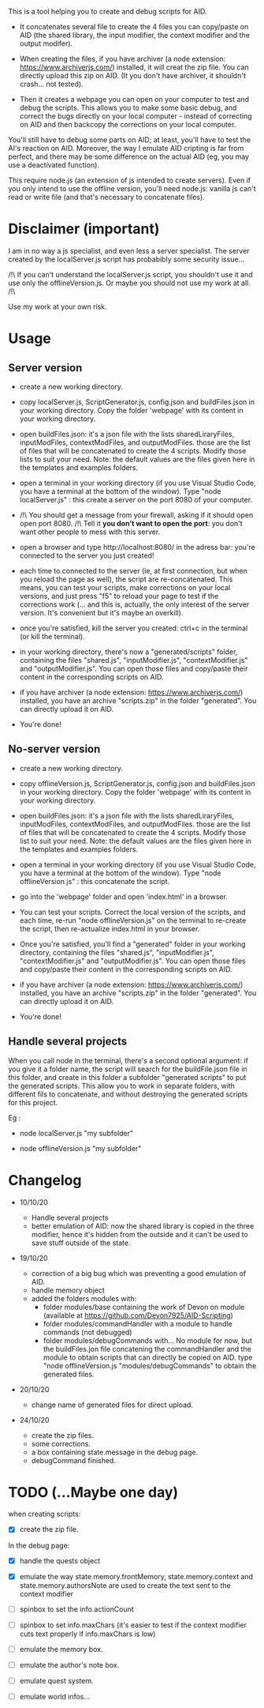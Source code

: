 This is a tool helping you to create and debug scripts for AID.

- It concatenates several file to create the 4 files you can copy/paste on AID 
(the shared library, the input modifier, the context modifier and the output modifer).

- When creating the files, if you have archiver (a node extension: https://www.archiverjs.com/) installed, it will creat the zip file.
You can directly upload this zip on AID. (It you don't have archiver, it shouldn't crash... not tested).

- Then it creates a webpage you can open on your computer to test and debug the scripts. 
This allows you to make some basic debug, and correct the bugs directly on your local computer -
instead of correcting on AID and then backcopy the corrections on your local computer.

You'll still have to debug some parts on AID; at least, you'll have to test the AI's reaction on AID. 
Moreover, the way I emulate AID cripting is far from perfect, and there may be some difference on the actual AID
(eg, you may use a deactivated function).

This require node.js (an extension of js intended to create servers). Even if you only intend to use the offline 
version, you'll need node.js: vanilla js can't read or write file (and that's necessary to concatenate files).


# Disclaimer (important)

I am in no way a js specialist, and even less a server specialist. The server created by the localServer.js script 
has probabibly some security issue... 

/!\ If you can't understand the localServer.js script, you shouldn't use it and use only the offlineVersion.js. Or maybe you should not use my work at all. /!\

Use my work at your own risk.


# Usage


## Server version

- create a new working directory. 

- copy localServer.js, ScriptGenerator.js, config.json and buildFiles.json in your working directory. 
Copy the folder 'webpage' with its content in your working directory.

- open buildFiles.json: it's a json file with the lists sharedLiraryFiles, inputModFiles, contextModFiles, and outputModFiles.
those are the list of files that will be concatenated to create the 4 scripts. Modify those lists to suit your need. Note: the default values are the files given here 
in the templates and examples folders. 

- open a terminal in your working directory (if you use Visual Studio Code, you have a terminal at the bottom of the window). 
Type "node localServer.js" : this create a server on the port 8080 of your computer.

- /!\ You should get a message from your firewall, asking if it should open open port 8080. /!\ 
Tell it **you don't want to open the port**: you don't want other people to mess with this server.

- open a browser and type http://localhost:8080/ in the adress bar: you're connected to the server you just created!

- each time to connected to the server (ie, at first connection, but when you reload the page as well), 
the script are re-concatenated. This means, you can test your scripts, make corrections on your local versions, 
and just press "f5" to reload your page to test if the corrections work (... and this is, actually, the 
only interest of the server version. It's convenient but it's maybe an overkill).

- once you're satisfied, kill the server you created: ctrl+c in the terminal (or kill the terminal).

- in your working directory, there's now a "generated/scripts" folder, containing the files "shared.js",
"inputModifier.js", "contextModifier.js" and "outputModifier.js". You can open those 
files and copy/paste their content in the corresponding scripts on AID.

- if you have archiver (a node extension: https://www.archiverjs.com/) installed, you have 
an archive "scripts.zip" in the folder "generated". You can directly upload it on AID. 

- You're done!


## No-server version

- create a new working directory. 

- copy offlineVersion.js, ScriptGenerator.js, config.json and buildFiles.json in your working directory. Copy the folder 'webpage' with its content in your working directory.

- open buildFiles.json: it's a json file with the lists sharedLiraryFiles, inputModFiles, contextModFiles, and outputModFiles.
those are the list of files that will be concatenated to create the 4 scripts. Modify those list to suit your need. Note: the default values are the files given here 
in the templates and examples folders. 

- open a terminal in your working directory (if you use Visual Studio Code, you have a terminal at the bottom of the window). 
Type "node offlineVersion.js" : this concatenate the script.

- go into the 'webpage' folder and open 'index.html' in a browser.

- You can test your scripts. Correct the local version of the scripts, and each time, re-run "node offlineVersion.js" on the terminal
to re-create the script, then re-actualize index.html in your browser.

- Once you're satisfied, you'll find a "generated" folder in your working directory, containing the files "shared.js",
"inputModifier.js", "contextModifier.js" and "outputModifier.js". You can open those 
files and copy/paste their content in the corresponding scripts on AID.

- if you have archiver (a node extension: https://www.archiverjs.com/) installed, you have 
an archive "scripts.zip" in the folder "generated". You can directly upload it on AID. 

- You're done!


## Handle several projects

When you call node in the terminal, there's a second optional argument: if you give it a folder name, 
the script will search for the buildFile.json file in this folder, and create in this folder a subfolder 
"generated scripts" to put the generated scripts. This allow you to work in separate folders, with different
fils to concatenate, and without destroying the generated scripts for this project.

Eg : 

- node localServer.js "my subfolder"

- node offlineVersion.js "my subfolder"


# Changelog

- 10/10/20 
    - Handle several projects
    - better emulation of AID: now the shared library is copied in the three modifier, 
hence it's hidden from the outside and it can't be used to save stuff outside of the state.

- 19/10/20
    - correction of a big bug which was preventing a good emulation of AID.
    - handle memory object
    - added the folders modules with:
        - folder modules/base containing the work of Devon on module (available at https://github.com/Devon7925/AID-Scripting)
        - folder modules/commandHandler with a module to handle commands (not debugged)
        - folder modules/debugCommands with... No module for now, but the buildFiles.jon file concatening 
        the commandHandler and the module to obtain scripts that can directly be copied on AID.
        type "node offlineVersion.js "modules/debugCommands" to obtain the generated files.
        
- 20/10/20
    - change name of generated files for direct upload. 
    
- 24/10/20
    - create the zip files.
    - some corrections.
    - a box containing state.message in the debug page.
    - debugCommand finished.


# TODO (...Maybe one day)

when creating scripts:

- [x] create the zip file.

In the debug page:

- [x] handle the quests object

- [x] emulate the way state.memory.frontMemory, state.memory.context and state.memory.authorsNote are used to create the text sent to the context modifier

- [ ] spinbox to set the info.actionCount

- [ ] spinbox to set info.maxChars (it's easier to test if the context modifier cuts text properly if info.maxChars is low)

- [ ] emulate the memory box.

- [ ] emulate the author's note box.

- [ ] emulate quest system.

- [ ] emulate world infos...
